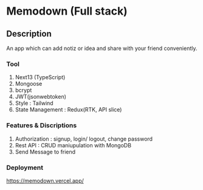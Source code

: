 # Memodown (Full stack)

## Description
An app which can add notiz or idea and share with your friend conveniently.

### Tool 
1. Next13 (TypeScript)
2. Mongoose
3. bcrypt
4. JWT(jsonwebtoken)
5. Style : Tailwind
6. State Management : Redux(RTK, API slice)

### Features & Discriptions
1. Authorization : signup, login/ logout, change password
2. Rest API : CRUD maniupulation with MongoDB 
3. Send Message to friend


### Deployment
https://memodown.vercel.app/